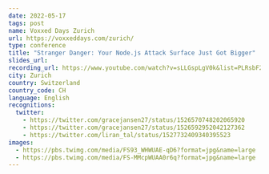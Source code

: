 ```yaml
---
date: 2022-05-17
tags: post
name: Voxxed Days Zurich
url: https://voxxeddays.com/zurich/
type: conference
title: "Stranger Danger: Your Node.js Attack Surface Just Got Bigger"
slides_url:
recording_url: https://www.youtube.com/watch?v=sLLGspLgV0k&list=PLRsbF2sD7JVpqMrdjuw0yDAHx-LWkeJHN&index=24
city: Zurich
country: Switzerland
country_code: CH
language: English
recognitions:
  twitter:
    - https://twitter.com/gracejansen27/status/1526570748202065920
    - https://twitter.com/gracejansen27/status/1526592952042127362
    - https://twitter.com/liran_tal/status/1527732409340395523
images:
  - https://pbs.twimg.com/media/FS93_WHWUAE-qD6?format=jpg&name=large
  - https://pbs.twimg.com/media/FS-MMcpWUAA0r6q?format=jpg&name=large
---
```

